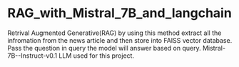 # RAG_with_Mistral_7B_and_langchain
Retrival Augmented Generative(RAG) by using this method extract all the infromation from the news article and then store into FAISS vector database. 
Pass the question in query the model will answer based on query.
Mistral-7B--Instruct-v0.1 LLM used for this project.
